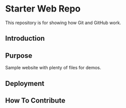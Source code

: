 # Starter Web Repo

This repository is for showing how Git and GitHub work.

## Introduction

## Purpose

Sample website with plenty of files for demos.

## Deployment

## How To Contribute


